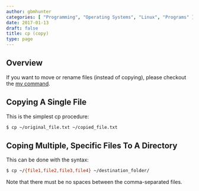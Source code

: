 ```yaml
---
author: gbmhunter
categories: [ "Programming", "Operating Systems", "Linux", "Programs" ]
date: 2017-01-13
draft: false
title: cp (copy)
type: page
---
```


## Overview

If you want to move or rename files (instead of copying), please checkout the [mv command](/programming/operating-systems/linux/programs/mv-move).

## Copying A Single File

This is the simplest cp procedure:

```sh
$ cp ~/original_file.txt ~/copied_file.txt
```

## Coping Multiple, Specific Files To A Directory

This can be done with the syntax:

```sh    
$ cp ~/{file1,file2,file3,file4} ~/destination_folder/
```

Note that there must be no spaces between the comma-separated files.
